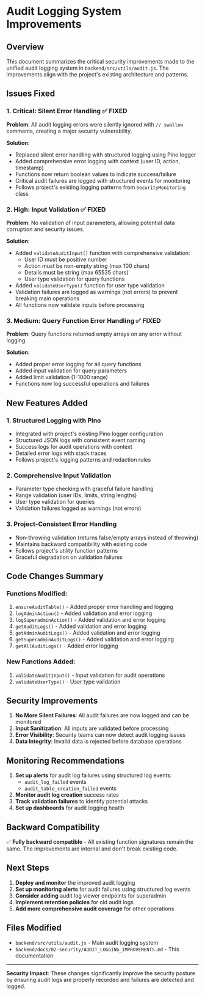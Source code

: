 # Audit Logging System Improvements

## Overview
This document summarizes the critical security improvements made to the unified audit logging system in `backend/src/utils/audit.js`. The improvements align with the project's existing architecture and patterns.

## Issues Fixed

### 1. **Critical: Silent Error Handling** ✅ FIXED
**Problem**: All audit logging errors were silently ignored with `// swallow` comments, creating a major security vulnerability.

**Solution**: 
- Replaced silent error handling with structured logging using Pino logger
- Added comprehensive error logging with context (user ID, action, timestamp)
- Functions now return boolean values to indicate success/failure
- Critical audit failures are logged with structured events for monitoring
- Follows project's existing logging patterns from `SecurityMonitoring` class

### 2. **High: Input Validation** ✅ FIXED
**Problem**: No validation of input parameters, allowing potential data corruption and security issues.

**Solution**:
- Added `validateAuditInput()` function with comprehensive validation:
  - User ID must be positive number
  - Action must be non-empty string (max 100 chars)
  - Details must be string (max 65535 chars)
  - User type validation for query functions
- Added `validateUserType()` function for user type validation
- Validation failures are logged as warnings (not errors) to prevent breaking main operations
- All functions now validate inputs before processing

### 3. **Medium: Query Function Error Handling** ✅ FIXED
**Problem**: Query functions returned empty arrays on any error without logging.

**Solution**:
- Added proper error logging for all query functions
- Added input validation for query parameters
- Added limit validation (1-1000 range)
- Functions now log successful operations and failures

## New Features Added

### 1. **Structured Logging with Pino**
- Integrated with project's existing Pino logger configuration
- Structured JSON logs with consistent event naming
- Success logs for audit operations with context
- Detailed error logs with stack traces
- Follows project's logging patterns and redaction rules

### 2. **Comprehensive Input Validation**
- Parameter type checking with graceful failure handling
- Range validation (user IDs, limits, string lengths)
- User type validation for queries
- Validation failures logged as warnings (not errors)

### 3. **Project-Consistent Error Handling**
- Non-throwing validation (returns false/empty arrays instead of throwing)
- Maintains backward compatibility with existing code
- Follows project's utility function patterns
- Graceful degradation on validation failures

## Code Changes Summary

### Functions Modified:
1. `ensureAuditTable()` - Added proper error handling and logging
2. `logAdminAction()` - Added validation and error logging
3. `logSuperadminAction()` - Added validation and error logging
4. `getAuditLogs()` - Added validation and error logging
5. `getAdminAuditLogs()` - Added validation and error logging
6. `getSuperadminAuditLogs()` - Added validation and error logging
7. `getAllAuditLogs()` - Added error logging

### New Functions Added:
1. `validateAuditInput()` - Input validation for audit operations
2. `validateUserType()` - User type validation

## Security Improvements

1. **No More Silent Failures**: All audit failures are now logged and can be monitored
2. **Input Sanitization**: All inputs are validated before processing
3. **Error Visibility**: Security teams can now detect audit logging issues
4. **Data Integrity**: Invalid data is rejected before database operations

## Monitoring Recommendations

1. **Set up alerts** for audit log failures using structured log events:
   - `audit_log_failed` events
   - `audit_table_creation_failed` events
2. **Monitor audit log creation** success rates
3. **Track validation failures** to identify potential attacks
4. **Set up dashboards** for audit logging health

## Backward Compatibility

✅ **Fully backward compatible** - All existing function signatures remain the same. The improvements are internal and don't break existing code.

## Next Steps

1. **Deploy and monitor** the improved audit logging
2. **Set up monitoring alerts** for audit failures using structured log events
3. **Consider adding** audit log viewer endpoints for superadmin
4. **Implement retention policies** for old audit logs
5. **Add more comprehensive audit coverage** for other operations

## Files Modified

- `backend/src/utils/audit.js` - Main audit logging system
- `backend/docs/02-security/AUDIT_LOGGING_IMPROVEMENTS.md` - This documentation

---

**Security Impact**: These changes significantly improve the security posture by ensuring audit logs are properly recorded and failures are detected and logged.
